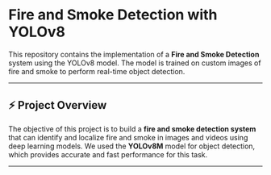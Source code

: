 # **Fire and Smoke Detection with YOLOv8**

This repository contains the implementation of a **Fire and Smoke Detection** system using the YOLOv8 model. The model is trained on custom images of fire and smoke to perform real-time object detection.

---

## **⚡ Project Overview**

The objective of this project is to build a **fire and smoke detection system** that can identify and localize fire and smoke in images and videos using deep learning models. We used the **YOLOv8M** model for object detection, which provides accurate and fast performance for this task.

---

